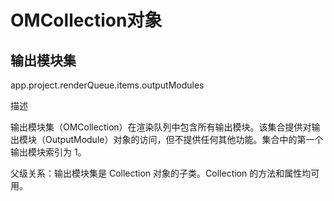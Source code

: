 # OMCollection对象

## 输出模块集

app.project.renderQueue.items.outputModules

描述

输出模块集（OMCollection）在渲染队列中包含所有输出模块。该集合提供对输出模块（OutputModule）对象的访问，但不提供任何其他功能。集合中的第一个输出模块索引为 1。

父级关系：输出模块集是 Collection 对象的子类。Collection 的方法和属性均可用。
